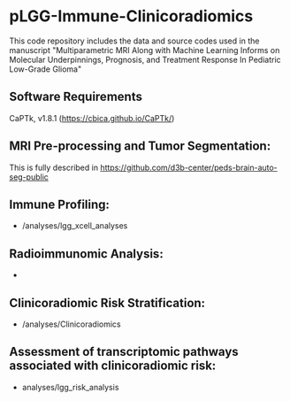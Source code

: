 # pLGG-Immune-Clinicoradiomics
This code repository includes the data and source codes used in the manuscript "Multiparametric MRI Along with Machine Learning Informs on Molecular Underpinnings, Prognosis, and Treatment Response In Pediatric Low-Grade Glioma"

## Software Requirements
CaPTk, v1.8.1 (https://cbica.github.io/CaPTk/)


## MRI Pre-processing and Tumor Segmentation:


This is fully described in https://github.com/d3b-center/peds-brain-auto-seg-public

## Immune Profiling:
- /analyses/lgg_xcell_analyses

## Radioimmunomic Analysis:
- 

## Clinicoradiomic Risk Stratification:
- /analyses/Clinicoradiomics

## Assessment of transcriptomic pathways associated with clinicoradiomic risk:
- analyses/lgg_risk_analysis
